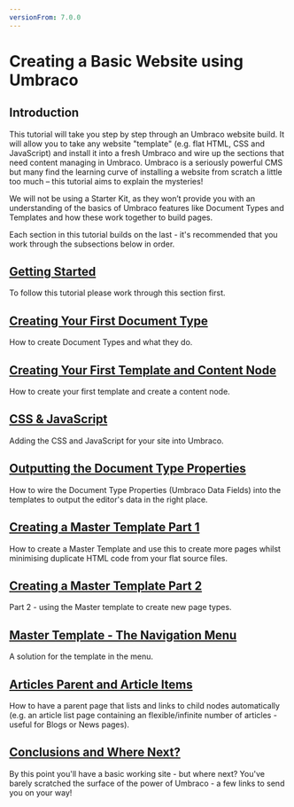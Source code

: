 ```yaml
---
versionFrom: 7.0.0
---
```

# Creating a Basic Website using Umbraco

## Introduction
This tutorial will take you step by step through an Umbraco website build. It will allow you to take any website "template" (e.g. flat HTML, CSS and JavaScript) and install it into a fresh Umbraco and wire up the sections that need content managing in Umbraco.  Umbraco is a seriously powerful CMS but many find the learning curve of installing a website from scratch a little too much – this tutorial aims to explain the mysteries!

We will not be using a Starter Kit, as they won’t provide you with an understanding of the basics of Umbraco features like Document Types and Templates and how these work together to build pages.

Each section in this tutorial builds on the last - it's recommended that you work through the subsections below in order.


## [Getting Started](Getting-Started/index-v7.md)
To follow this tutorial please work through this section first.


## [Creating Your First Document Type](Document-Types/index-v7.md)
How to create Document Types and what they do.


## [Creating Your First Template and Content Node](Creating-Your-First-Template-and-Content-Node/index-v7.md)
How to create your first template and create a content node.


## [CSS & JavaScript](CSS-And-JavaScript/index-v7.md)
Adding the CSS and JavaScript for your site into Umbraco.


## [Outputting the Document Type Properties](Outputting-the-Document-Type-Properties/index-v7.md)
How to wire the Document Type Properties (Umbraco Data Fields) into the templates to output the editor's data in the right place.


## [Creating a Master Template Part 1](Creating-Master-Template-Part-1/index-v7.md)
How to create a Master Template and use this to create more pages whilst minimising duplicate HTML code from your flat source files.


## [Creating a Master Template Part 2](Creating-Master-Template-Part-2/index-v7.md)
Part 2 - using the Master template to create new page types.


## [Master Template - The Navigation Menu](Master-Template-The-Navigation-Menu/index-v7.md)
A solution for the template in the menu.


## [Articles Parent and Article Items](Articles-Parent-and-Article-Items/index-v7.md)
How to have a parent page that lists and links to child nodes automatically (e.g. an article list page containing an flexible/infinite number of articles - useful for Blogs or News pages).


## [Conclusions and Where Next?](Conclusions-Where-Next)
By this point you'll have a basic working site - but where next?  You've barely scratched the surface of the power of Umbraco - a few links to send you on your way!
